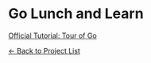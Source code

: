 # Go Lunch and Learn

[Official Tutorial: Tour of Go](https://tour.golang.org)

[&#x2190; Back to Project List](../README.md)